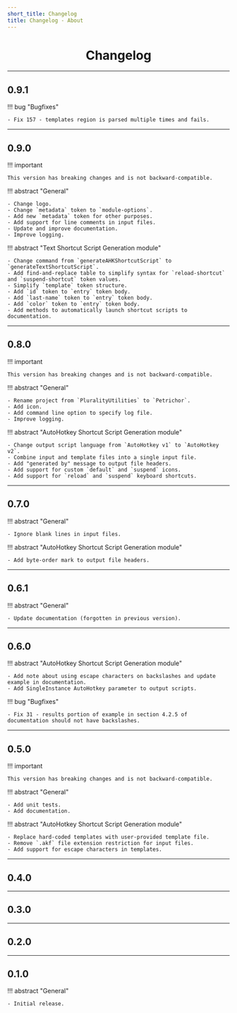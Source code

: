 ```yaml
---
short_title: Changelog
title: Changelog - About
---
```


<h1 align="center">Changelog</h1>


---
## 0.9.1

!!! bug "Bugfixes"

    - Fix 157 - templates region is parsed multiple times and fails.


---
## 0.9.0

!!! important

    This version has breaking changes and is not backward-compatible.

!!! abstract "General"

    - Change logo.
    - Change `metadata` token to `module-options`.
    - Add new `metadata` token for other purposes.
    - Add support for line comments in input files.
    - Update and improve documentation.
    - Improve logging.

!!! abstract "Text Shortcut Script Generation module"

    - Change command from `generateAHKShortcutScript` to `generateTextShortcutScript`.
    - Add find-and-replace table to simplify syntax for `reload-shortcut` and `suspend-shortcut` token values.
    - Simplify `template` token structure.
    - Add `id` token to `entry` token body.
    - Add `last-name` token to `entry` token body.
    - Add `color` token to `entry` token body.
    - Add methods to automatically launch shortcut scripts to documentation.


---
## 0.8.0

!!! important

    This version has breaking changes and is not backward-compatible.

!!! abstract "General"

    - Rename project from `PluralityUtilities` to `Petrichor`.
    - Add icon.
    - Add command line option to specify log file.
    - Improve logging.

!!! abstract "AutoHotkey Shortcut Script Generation module"

    - Change output script language from `AutoHotkey v1` to `AutoHotkey v2`.
    - Combine input and template files into a single input file.
    - Add "generated by" message to output file headers.
    - Add support for custom `default` and `suspend` icons.
    - Add support for `reload` and `suspend` keyboard shortcuts.


---
## 0.7.0

!!! abstract "General"

    - Ignore blank lines in input files.

!!! abstract "AutoHotkey Shortcut Script Generation module"

    - Add byte-order mark to output file headers.


---
## 0.6.1

!!! abstract "General"

    - Update documentation (forgotten in previous version).


---
## 0.6.0

!!! abstract "AutoHotkey Shortcut Script Generation module"

    - Add note about using escape characters on backslashes and update example in documentation.
    - Add SingleInstance AutoHotkey parameter to output scripts.

!!! bug "Bugfixes"

    - Fix 31 - results portion of example in section 4.2.5 of documentation should not have backslashes.


---
## 0.5.0

!!! important

    This version has breaking changes and is not backward-compatible.

!!! abstract "General"

    - Add unit tests.
    - Add documentation.

!!! abstract "AutoHotkey Shortcut Script Generation module"

    - Replace hard-coded templates with user-provided template file.
    - Remove `.akf` file extension restriction for input files.
    - Add support for escape characters in templates.


---
## 0.4.0


---
## 0.3.0


---
## 0.2.0


---
## 0.1.0

!!! abstract "General"

    - Initial release.
